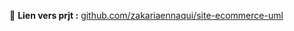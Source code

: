 🔗 **Lien vers prjt :** [github.com/zakariaennaqui/site-ecommerce-uml](https://github.com/zakariaennaqui/site-ecommerce-uml)
